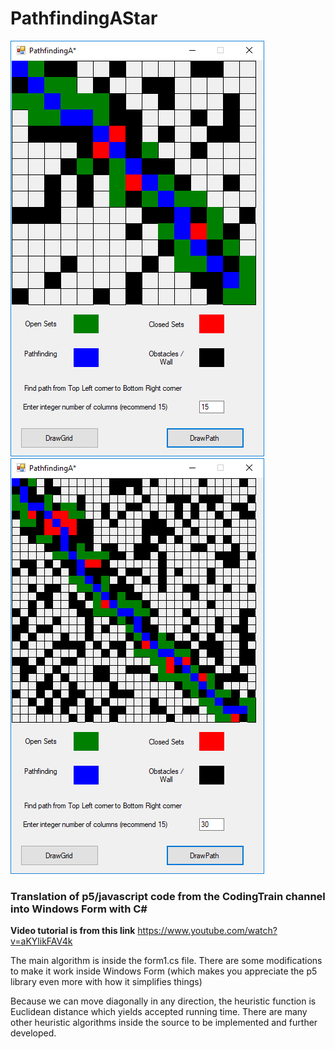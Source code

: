 # PathfindingAStar

![Pathfinding15](https://github.com/TrongHieu90/PathfindingAStar/blob/master/ImgDocs/Pathfind_grid_15.jpg)
![Pathfinding30](https://github.com/TrongHieu90/PathfindingAStar/blob/master/ImgDocs/Pathfind_grid_30.jpg)

### Translation of p5/javascript code from the CodingTrain channel into Windows Form with C#

**Video tutorial is from this link**
https://www.youtube.com/watch?v=aKYlikFAV4k

The main algorithm is inside the form1.cs file. There are some modifications to make it work inside Windows Form (which makes you appreciate the p5 library even more with how it simplifies things)

Because we can move diagonally in any direction, the heuristic function is Euclidean distance which yields accepted running time. There are many other heuristic algorithms inside the source to be implemented and further developed.
